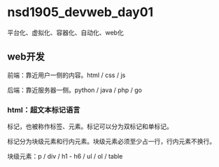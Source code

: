 # nsd1905_devweb_day01

平台化、虚拟化、容器化、自动化、web化

## web开发

前端：靠近用户一侧的内容。html / css / js

后端：靠近服务器一侧。python / java / php / go

### html：超文本标记语言

标记，也被称作标签、元素。标记可以分为双标记和单标记。

标记分为块级元素和行内元素。块级元素必须至少占一行，行内元素不换行。

块级元素：p / div / h1 - h6 / ul / ol / table

















